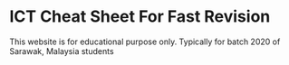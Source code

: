# ICT Cheat Sheet For Fast Revision
This website is for educational purpose only. Typically for batch 2020 of Sarawak, Malaysia students
